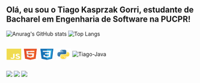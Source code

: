 ## Olá, eu sou o Tiago Kasprzak Gorri, estudante de Bacharel em Engenharia de Software na PUCPR!

![Anurag's GitHub stats](https://github-readme-stats.vercel.app/api?username=tiagogorridev&show_icons=true&theme=github_dark&hide_rank=false	)
![Top Langs](https://github-readme-stats.vercel.app/api/top-langs/?username=tiagogorridev&layout=compact&theme=github_dark&pt-br	)


<div style="display: inline_block"><br>
  <img align="center" alt="Tiago-Js" height="30" width="40" src="https://raw.githubusercontent.com/devicons/devicon/master/icons/javascript/javascript-plain.svg">
  <img align="center" alt="Tiago-HTML" height="30" width="40" src="https://raw.githubusercontent.com/devicons/devicon/master/icons/html5/html5-original.svg">
  <img align="center" alt="Tiago-CSS" height="30" width="40" src="https://raw.githubusercontent.com/devicons/devicon/master/icons/css3/css3-original.svg">
  <img align="center" alt="Tiago-Python" height="30" width="40" src="https://raw.githubusercontent.com/devicons/devicon/master/icons/python/python-original.svg">
  <img align="center" alt="Tiago-Java" height="30" width="40" src="https://brandslogos.com/wp-content/uploads/images/large/java-logo-1.png">
</div>
  
  ##
 
<div> 
  <a href="https://instagram.com/tiagogorri" target="_blank"><img src="https://img.shields.io/badge/-Instagram-%23E4405F?style=for-the-badge&logo=instagram&logoColor=white" target="_blank"></a>
  <a href = "mailto:tiagogorridev@gmail.com"><img src="https://img.shields.io/badge/-Gmail-%23333?style=for-the-badge&logo=gmail&logoColor=white" target="_blank"></a>
  <a href="https://www.linkedin.com/in/tiagogorridev/" target="_blank"><img src="https://img.shields.io/badge/-LinkedIn-%230077B5?style=for-the-badge&logo=linkedin&logoColor=white" target="_blank"></a> 
  
</div>
